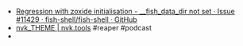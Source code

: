 - [Regression with zoxide initialisation - __fish_data_dir not set · Issue #11429 · fish-shell/fish-shell · GitHub](https://github.com/fish-shell/fish-shell/issues/11429)
- [nvk_THEME | nvk.tools](https://nvk.tools/docs/theme) #reaper #podcast
-